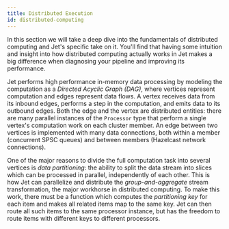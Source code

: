 ```yaml
---
title: Distributed Execution
id: distributed-computing
---
```


In this section we will take a deep dive into the fundamentals of
distributed computing and Jet's specific take on it. You'll find that
having some intuition and insight into how distributed computing
actually works in Jet makes a big difference when diagnosing your
pipeline and improving its performance.

Jet performs high performance in-memory data processing by modeling the
computation as a *Directed Acyclic Graph (DAG)*, where vertices
represent computation and edges represent data flows. A vertex receives
data from its inbound edges, performs a step in the computation, and
emits data to its outbound edges. Both the edge and the vertex are
distributed entities: there are many parallel instances of the
`Processor` type that perform a single vertex's computation work on
each cluster member. An edge between two vertices is implemented with
many data connections, both within a member (concurrent SPSC queues) and
between members (Hazelcast network connections).

One of the major reasons to divide the full computation task into
several vertices is *data partitioning*: the ability to split the data
stream into slices which can be processed in parallel, independently of
each other. This is how Jet can parallelize and distribute the
*group-and-aggregate* stream transformation, the major workhorse in
distributed computing. To make this work, there must be a function which
computes the *partitioning key* for each item and makes all related
items map to the same key. Jet can then route all such items to the same
processor instance, but has the freedom to route items with different
keys to different processors.
